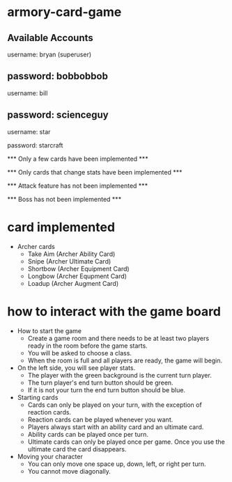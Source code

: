 # armory-card-game

Available Accounts
-----
username: bryan (superuser)

password: bobbobbob
-----
username: bill

password: scienceguy
-----
username: star

password: starcraft


*** Only a few cards have been implemented ***

*** Only cards that change stats have been implemented ***

*** Attack feature has not been implemented ***

*** Boss has not been implemented ***


# card implemented
- Archer cards
  - Take Aim (Archer Ability Card)
  - Snipe (Archer Ultimate Card)
  - Shortbow (Archer Equipment Card)
  - Longbow (Archer Equpment Card)
  - Loadup (Archer Augment Card)

# how to interact with the game board
- How to start the game
  - Create a game room and there needs to be at least two players ready in the room before the game starts.
  - You will be asked to choose a class. 
  - When the room is full and all players are ready, the game will begin.
- On the left side, you will see player stats.
  - The player with the green background is the current turn player.
  - The turn player's end turn button should be green.
  - If it is not your turn the end turn button should be blue.
- Starting cards
  - Cards can only be played on your turn, with the exception of reaction cards.
  - Reaction cards can be played whenever you want.
  - Players always start with an ability card and an ultimate card.
  - Ability cards can be played once per turn.
  - Ultimate cards can only be played once per game. Once you use the ultimate card the card disappears.
- Moving your character
  - You can only move one space up, down, left, or right per turn. 
  - You cannot move diagonally.
